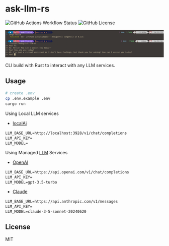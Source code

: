 # ask-llm-rs
![GitHub Actions Workflow Status](https://img.shields.io/github/actions/workflow/status/ak9024/ask-llm-rs/rust.yml) 
![GitHub License](https://img.shields.io/github/license/ak9024/ask-llm-rs)

![demo](./demo.png)

CLI build with Rust to interact with any LLM services.

## Usage

```bash
# create .env
cp .env.example .env
cargo run
```

Using Local LLM services

- [localAi](https://localai.io/)

```
LLM_BASE_URL=http://localhost:3928/v1/chat/completions
LLM_API_KEY=
LLM_MODEL=
```

Using Managed [LLM](https://en.wikipedia.org/wiki/Large_language_model) Services

- [OpenAI](https://platform.openai.com/)
```
LLM_BASE_URL=https://api.openai.com/v1/chat/completions
LLM_API_KEY=
LLM_MODEL=gpt-3.5-turbo
```

- [Claude](https://www.anthropic.com/api)

```
LLM_BASE_URL=https://api.anthropic.com/v1/messages
LLM_API_KEY=
LLM_MODEL=claude-3-5-sonnet-20240620
```

## License

MIT
